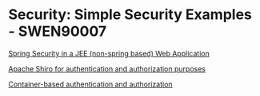 # Security: Simple Security Examples - SWEN90007

[Spring Security in a JEE (non-spring based) Web Application](/swen90007_security_spring)

[Apache Shiro for authentication and authorization purposes](/swen90007_security_shiro)

[Container-based authentication and authorization](/swen90007_security_containerbased)